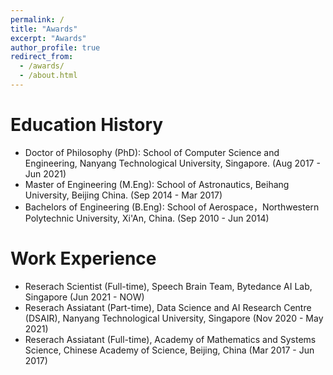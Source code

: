 ```yaml
---
permalink: /
title: "Awards"
excerpt: "Awards"
author_profile: true
redirect_from: 
  - /awards/
  - /about.html
---
```


Education History
======
- Doctor of Philosophy (PhD): School of Computer Science and Engineering, Nanyang Technological University, Singapore. (Aug 2017 - Jun 2021)
- Master of Engineering (M.Eng): School of Astronautics, Beihang University, Beijing China. (Sep 2014 - Mar 2017)
- Bachelors of Engineering (B.Eng): School of Aerospace，Northwestern Polytechnic University, Xi'An, China. (Sep 2010 - Jun 2014)


Work Experience
======
- Reserach Scientist (Full-time), Speech Brain Team, Bytedance AI Lab, Singapore (Jun 2021 - NOW)
- Reserach Assiatant (Part-time), Data Science and AI Research Centre (DSAIR), Nanyang Technological University, Singapore (Nov 2020 - May 2021)
- Reserach Assiatant (Full-time), Academy of Mathematics and Systems Science, Chinese Academy of Science, Beijing, China (Mar 2017 - Jun 2017)

